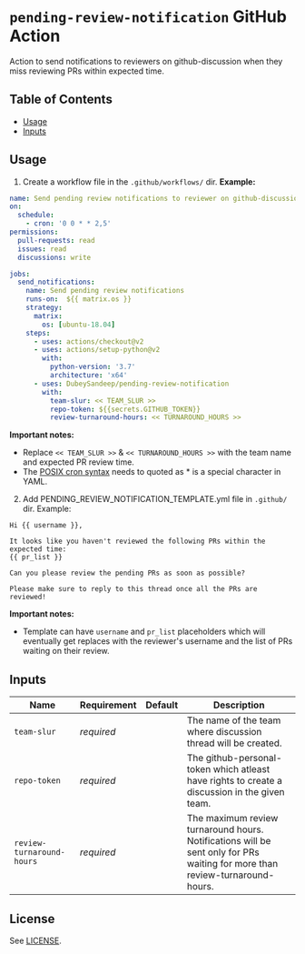 # `pending-review-notification` GitHub Action

Action to send notifications to reviewers on github-discussion when they miss reviewing PRs within expected time.

## Table of Contents

* [Usage](#usage)
* [Inputs](#inputs)

## Usage

1. Create a workflow file in the `.github/workflows/` dir.
**Example:**
```yaml
name: Send pending review notifications to reviewer on github-discussion
on:
  schedule:
    - cron: '0 0 * * 2,5'
permissions:
  pull-requests: read
  issues: read
  discussions: write

jobs:
  send_notifications:
    name: Send pending review notifications
    runs-on:  ${{ matrix.os }}
    strategy:
      matrix:
        os: [ubuntu-18.04]
    steps:
      - uses: actions/checkout@v2
      - uses: actions/setup-python@v2
        with:
          python-version: '3.7'
          architecture: 'x64'
      - uses: DubeySandeep/pending-review-notification
        with:
          team-slur: << TEAM_SLUR >>
          repo-token: ${{secrets.GITHUB_TOKEN}}
          review-turnaround-hours: << TURNAROUND_HOURS >>
```
**Important notes:**
  - Replace `<< TEAM_SLUR >>` & `<< TURNAROUND_HOURS >>` with the team name and expected PR review time.
  - The [POSIX cron syntax](https://pubs.opengroup.org/onlinepubs/9699919799/utilities/crontab.html#tag_20_25_07) needs to quoted as * is a special character in YAML.


2. Add PENDING_REVIEW_NOTIFICATION_TEMPLATE.yml file in `.github/` dir.
Example:
```
Hi {{ username }},

It looks like you haven't reviewed the following PRs within the expected time:
{{ pr_list }}

Can you please review the pending PRs as soon as possible?

Please make sure to reply to this thread once all the PRs are reviewed!
```
**Important notes:**
  - Template can have `username` and  `pr_list` placeholders which will eventually get replaces with the reviewer's username and the list of PRs waiting on their review.

## Inputs

| Name          | Requirement | Default | Description |
| ------------- | ----------- | ------- | ----------- |
| `team-slur`               | _required_  | | The name of the team where discussion thread will be created.|
| `repo-token`              | _required_  | | The github-personal-token which atleast have rights to create a discussion in the given team. |
| `review-turnaround-hours` | _required_  | | The maximum review turnaround hours. Notifications will be sent only for PRs waiting for more than review-turnaround-hours.|


## License

See [LICENSE](LICENSE).
